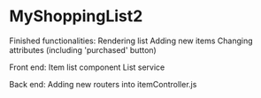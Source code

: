 # MyShoppingList2
Finished functionalities:
Rendering list
Adding new items
Changing attributes (including 'purchased' button)

Front end:
Item list component
List service

Back end:
Adding new routers into itemController.js
